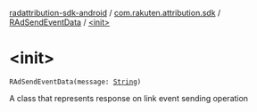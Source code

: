 [radattribution-sdk-android](../../index.md) / [com.rakuten.attribution.sdk](../index.md) / [RAdSendEventData](index.md) / [&lt;init&gt;](./-init-.md)

# &lt;init&gt;

`RAdSendEventData(message: `[`String`](https://kotlinlang.org/api/latest/jvm/stdlib/kotlin/-string/index.html)`)`

A class that represents response on link event sending operation

